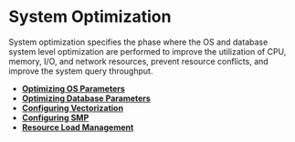 # System Optimization<a name="EN-US_TOPIC_0245374527"></a>

System optimization specifies the phase where the OS and database system level optimization are performed to improve the utilization of CPU, memory, I/O, and network resources, prevent resource conflicts, and improve the system query throughput.

-   **[Optimizing OS Parameters](optimizing-os-parameters.md)**  
-   **[Optimizing Database Parameters](optimizing-database-parameters.md)**  
-   **[Configuring Vectorization](configuration-vectorization.md)**
-   **[Configuring SMP](configuration-smp.md)**
-   **[Resource Load Management](resource-load-management.md)**  


